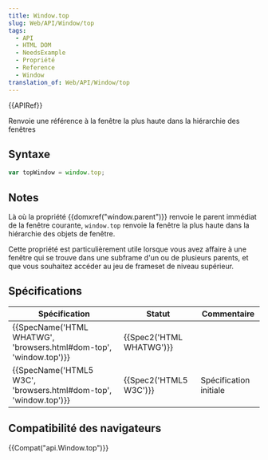 ```yaml
---
title: Window.top
slug: Web/API/Window/top
tags:
  - API
  - HTML DOM
  - NeedsExample
  - Propriété
  - Reference
  - Window
translation_of: Web/API/Window/top
---
```

{{APIRef}}

Renvoie une référence à la fenêtre la plus haute dans la hiérarchie des fenêtres

## Syntaxe

```js
var topWindow = window.top;
```

## Notes

Là où la propriété {{domxref("window.parent")}} renvoie le parent immédiat de la fenêtre courante, `window.top` renvoie la fenêtre la plus haute dans la hiérarchie des objets de fenêtre.

Cette propriété est particulièrement utile lorsque vous avez affaire à une fenêtre qui se trouve dans une subframe d'un ou de plusieurs parents, et que vous souhaitez accéder au jeu de frameset de niveau supérieur.

## Spécifications

| Spécification                                                                            | Statut                           | Commentaire            |
| ---------------------------------------------------------------------------------------- | -------------------------------- | ---------------------- |
| {{SpecName('HTML WHATWG', 'browsers.html#dom-top', 'window.top')}} | {{Spec2('HTML WHATWG')}} |                        |
| {{SpecName('HTML5 W3C', 'browsers.html#dom-top', 'window.top')}}     | {{Spec2('HTML5 W3C')}}     | Spécification initiale |

## Compatibilité des navigateurs

{{Compat("api.Window.top")}}
